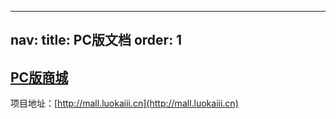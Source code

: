 
---
nav:
  title: PC版文档
  order: 1
---

## [PC版商城](http://mall.luokaiii.cn)

项目地址：[http://mall.luokaiii.cn](http://mall.luokaiii.cn)